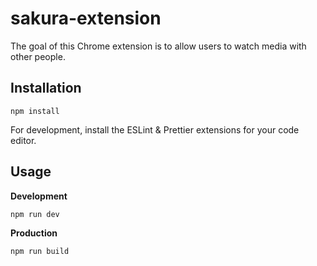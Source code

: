 # sakura-extension
The goal of this Chrome extension is to allow users to watch media with other people.

## Installation
```
npm install
```
For development, install the ESLint & Prettier extensions for your code editor.

## Usage
**Development**
```
npm run dev
```
**Production**
```
npm run build
```